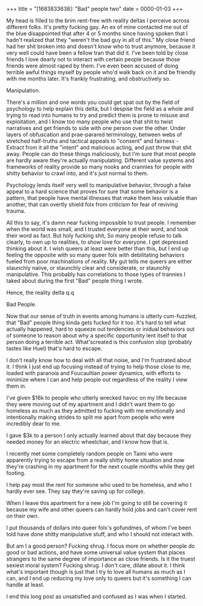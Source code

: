 +++
title = "[1683833638]: \"Bad\" people two"
date = 0000-01-03
+++

My head is filled to the brim rent-free with reality deltas I perceive across different folks. It's pretty fucking gay. An ex of mine contacted me out of the blue disappointed that after 4 or 5 months since having spoken that I hadn't realized that they "weren't the bad guy in all of this." My close friend had her shit broken into and doesn't know who to trust anymore, because it very well could have been a fellow tran that did it. I've been told by close friends I love dearly not to interact with certain people because those friends were almost raped by them. I've even been accused of doing terrible awful things myself by people who'd walk back on it and be friendly with me months later. It's frankly frustrating, and obstructively so.

Manipulation.

There's a million and one words you could get spat out by the field of psychology to help explain this delta, but I despise the field as a whole and trying to read into humans to try and predict them is prone to misuse and exploitation, and I know too many people who use that shit to twist narratives and get friends to side with one person over the other. Under layers of obfuscation and prae-parared terminology, between webs of stretched half-truths and tactical appeals to "consent" and fairness - Extract from it all the "intent" and malicious acting, and just throw that shit away. People can do these things maliciously, but I'm sure that most people are hardly aware they're actually manipulating. Different value systems and frameworks of reality provide so many nooks and crannies for people with shitty behavior to crawl into, and it's just normal to them.

Psychology lends itself very well to manipulative behavior, through a false appeal to a hard science that proves for sure that some behavior is a pattern, that people have mental illnesses that make them less valuable than another, that can overtly shield folx from criticism for fear of reviving trauma.

All this to say, it's damn near fucking impossible to trust people. I remember when the world was small, and I trusted everyone at their word, and took their word as fact. But holy fucking shit, So many people refuse to talk clearly, to own up to realities, to show love for everyone. I get depressed thinking about it. I wish queers at least were better than this, but I end up feeling the opposite with so many queer folx with debilitating behaviors fueled from poor machinations of reality. My gut tells me queers are either staunchly naiive, or staunchly clear and considerate, or staunchly manipulative. This probably has correlations to those types of trannies I taked about during the first "Bad" people thing I wrote.

Hence, the reality delta q.q

Bad People.

Now that our sense of truth in events among humans is utterly cum-fuzzled, that "Bad" people thing kinda gets fucked for it too. It's hard to tell what actually happened, hard to squeeze out tendencies or inidual behaviors out of someone to reason about why a specific opportunity lent itself to that person doing a terrible act. What'screated is this confusion slop (probably tastes like Huel) that's hard to escape.

I don't really know how to deal with all that noise, and I'm frustrated about it. I think I just end up focusing instead of trying to help those close to me, loaded with paranoia and Foucaultian power dynamics, with efforts to minimize where I can and help people out regardless of the reality I view them in.

I've given $16k to people who utterly wrecked havoc on my life because they were moving out of my apartment and I didn't want them to go homeless as much as they admitted to fucking with me emotionally and intentionally making strides to split me apart from people who were incredibly dear to me.

I gave $3k to a person I only actually learned about that day because they needed money for an electric wheelchair, and I know how that is.

I recently met some completely random people on Taimi who were apparently trying to escape from a really shitty home situation and now they're crashing in my apartment for the next couple months while they get footing.

I help pay most the rent for someone who used to be homeless, and who I hardly ever see. They say they're saving up for college.

When I leave this apartment for a new job I'm going to still be covering it because my wife and other queers can hardly hold jobs and can't cover rent on their own.

I put thousands of dollars into queer folx's gofundmes, of whom I've been told have done shitty manipulative stuff, and who I should not interact with.

But am I a good person? Fucking shrug. I focus more on whether people do good or bad actions, and have some universal value system that places strangers to the same degree of importance as close friends. Is it the truest sexiest moral system? Fucking shrug. I don't care, dilate about it. I think what's important though is just that I try to love all humans as much as I can, and I end up reducing my love only to queers but it's something I can handle at least.

I end this long post as unsatisfied and confused as I was when I started.
